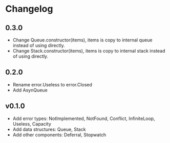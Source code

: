 # Changelog

## 0.3.0

* Change Queue.constructor(items), items is copy to internal queue instead of
  using directly.
* Change Stack.constructor(items), items is copy to internal stack instead of
  using directly. 

## 0.2.0

* Rename error.Useless to error.Closed
* Add AsynQueue

## v0.1.0

* Add error types: NotImplemented, NotFound, Conflict, InfiniteLoop, Useless,
  Capacity
* Add data structures: Queue, Stack
* Add other components: Deferral, Stopwatch
